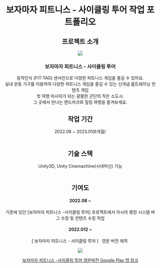 <div align='center'>
  
# 보자마자 피트니스 - 사이클링 투어 작업 포트폴리오

<h2>프로젝트 소개</h2>
<img src="https://github.com/JISUSAMA/BojamajaPlay2_realmotion/assets/38304918/718850b4-4b53-457d-a108-e6ee3532fb57" >
<h3>  보자마자 피트니스 - 사이클링 투어</h3>
<p>
동작인식 (FIT-TAG) 센서만으로 다양한 피트니스 게임을 즐길 수 있어요.<br>
실내 운동 기구를 이용하여 다양한 피트니스 게임을 즐길 수 있는 신개념 홈트레이닝 컨텐츠 게임<br>
첫 여행 아시아가 되는 광활한 군단의 작은 소도시.<br>그 곳에서 만나는 랜드마크와 힐링 여행을 즐겨보세요.
</p>
<h2>작업 기간</h2>
2022.08 ~ 2023.01(6개월)
<br><br>
<h2>기술 스택</h2>
Unity3D, Unity Cinemachine(시네머신) 기능
<br><br>
<h2>기여도</h2>
<div>
  <h4>2022.08 ~</h4>
  <p> 기존에 있던 [보자마자 피트니스 -사이클링 투어] 프로젝트에서 아시아 랭킹 시스템 버그 수정 및 컨텐츠 수정 작업</p>

   <h4>2022.012 ~</h4>
  <p> [ 보자마자 피트니스 - 사이클링 투어 ]   영문 버전 제작 </p>
<img src="https://github.com/JISUSAMA/BojamajaPlay2_realmotion/assets/38304918/aa58d3a5-92bb-4692-afca-9e756afe0c7b">

[보자마자 피트니스 -사이클링 투어 영문버전 Google Play 앱 링크](https://play.google.com/store/apps/details?id=com.gateways.cyclingtour_en&hl=ko&gl=US)
</div>

</div>

